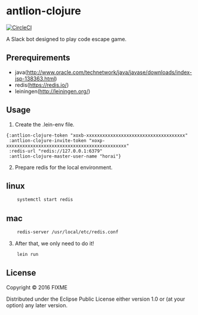 # antlion-clojure

[![CircleCI](https://circleci.com/gh/boxp/antlion-clojure.svg?style=svg)](https://circleci.com/gh/boxp/antlion-clojure)

A Slack bot designed to play code escape game.

## Prerequirements

- java(http://www.oracle.com/technetwork/java/javase/downloads/index-jsp-138363.html)
- redis(https://redis.io/)
- leiningen(http://leiningen.org/)

## Usage

1. Create the .lein-env file.

```clj:.lein-env
{:antlion-clojure-token "xoxb-xxxxxxxxxxxxxxxxxxxxxxxxxxxxxxxxxxxxx"
 :antlion-clojure-invite-token "xoxp-xxxxxxxxxxxxxxxxxxxxxxxxxxxxxxxxxxxxxxxxxxxxx"
 :redis-url "redis://127.0.0.1:6379"
 :antlion-clojure-master-user-name "horai"}
```

2. Prepare redis for the local environment.

## linux

```bash
	systemctl start redis
```

## mac

```bash
	redis-server /usr/local/etc/redis.conf
```

3. After that, we only need to do it!

```bash
	lein run
```

## License

Copyright © 2016 FIXME

Distributed under the Eclipse Public License either version 1.0 or (at
your option) any later version.
